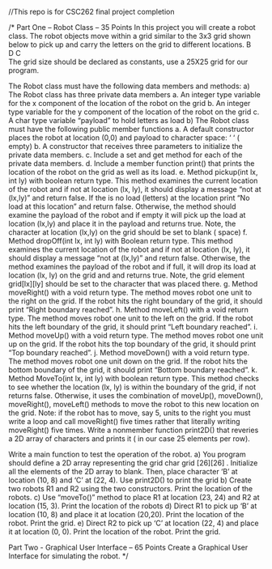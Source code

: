 //This repo is for CSC262 final project completion

/*
Part One – Robot Class – 35 Points
In this project you will create a robot class. The robot objects move within a grid similar to the 3x3 grid shown below to pick up and carry the letters on the grid to different locations. 
B		
		D
	C	
The grid size should be declared as constants, use a 25X25 grid for our program. 

The Robot class must have the following data members and methods:
a)	The Robot class has three private data members
a.	An integer type variable for the x component of the location of the robot on the grid
b.	An integer type variable for the y component of the location of the robot on the grid
c.	A char type variable “payload” to hold letters as load
b)	The Robot class must have the following public member functions
a.	A default constructor places the robot at location (0,0) and payload to character space:  ‘ ‘ ( empty)
b.	A constructor that receives three parameters to initialize the private data members.
c.	Include a set and get method for each of the private data members.
d.	Include a member function print() that prints the location of the robot on the grid as well as its load.
e.	Method pickup(int lx, int ly) with boolean return type. This method examines the current location of the robot and if not at location (lx, ly), it should display a message “not at (lx,ly)” and return false. If the is no load (letters) at the location print “No load at this location” and return false. Otherwise, the method should examine the payload of the robot and if empty it will pick up the load at location (lx,ly) and place it in the payload and returns true. Note, the character at location (lx,ly) on the grid should be set to blank ( space)
f.	Method dropOff(int lx, int ly) with Boolean return type. This method examines the current location of the robot and if not at location (lx, ly), it should display a message “not at (lx,ly)” and return false. Otherwise, the method examines the payload of the robot and if full, it will drop its load at location (lx, ly) on the grid and and returns true. Note, the grid element grid[lx][ly] should be set to the character that was placed there.
g.	Method moveRight() with a void return type. The method moves robot one unit to the right on the grid. If the robot hits the right boundary of the grid, it should print “Right boundary reached”.
h.	Method moveLeft() with a void return type. The method moves robot one unit to the left on the grid. If the robot hits the left boundary of the grid, it should print “Left boundary reached”.
i.	Method moveUp() with a void return type. The method moves robot one unit up on the grid. If the robot hits the top boundary of the grid, it should print “Top boundary reached”.
j.	Method moveDown() with a void return type. The method moves robot one unit down on the grid. If the robot hits the bottom boundary of the grid, it should print “Bottom boundary reached”.
k.	Method MoveTo(int lx, int ly) with boolean return type. This method checks to see whether the location (lx, ly) is within the boundary of the grid, if not returns false. Otherwise, it uses the combination of moveUp(), moveDown(), moveRight(), moveLeft() methods to move the robot to this new location on the grid. Note: if the robot has to move, say 5, units to the right you must write a loop and call moveRight() five times rather that literally writing moveRight() five times. 
Write a nonmember function  print2D() that reveries a 2D array of characters and prints it ( in our case 25 elements per row).

Write a main function to test the operation of the robot. 
a)	You program should define a 2D array representing the grid char grid [26][26] .  Initialize all the elements of the 2D array to blank. Then, place character ‘B’ at location (10, 8) and ‘C’ at (22, 4).  Use print2D() to print the grid
b)	Create two robots R1 and R2 using the two constructors. Print the location of the robots.
c)	Use “moveTo()” method to place R1 at location (23, 24) and R2  at location (15, 3). Print the location of the robots
d)	Direct R1 to pick up ‘B’ at location (10, 8) and place it at location (20,20). Print the location of the robot. Print the grid.
e)	Direct R2 to pick up ‘C’ at location (22, 4) and place it at location (0, 0). Print the location of the robot. Print the grid.

Part Two - Graphical User Interface – 65 Points
Create a Graphical User Interface for simulating the robot.
*/
